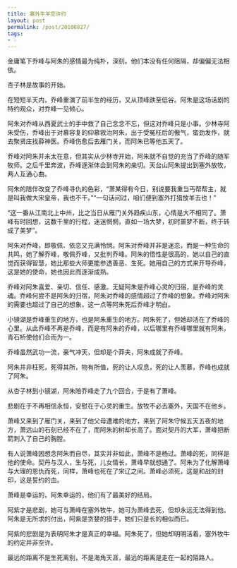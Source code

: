 ```yaml
---
title: 塞外牛羊空许约
layout: post
permalink: /post/20100827/
tags:
- ☆
---
```


金庸笔下乔峰与阿朱的感情最为纯朴，深刻。他们本没有任何阻隔，却偏偏无法相依。

杏子林是故事的开始。

在短短半天内，乔峰重演了前半生的经历，又从顶峰跌至低谷。阿朱是这场话剧的特约观众，对乔峰一见倾心。

阿朱对乔峰从西夏武士的手中救了自己念念不忘，但这对乔峰只是小事。少林寺阿朱受伤，乔峰出于对慕容复的仰慕救治阿朱，出于受冤枉后的傲气，蛮劲发作，就去聚贤庄找薛神医。乔峰伤愈后去雁门关，而阿朱已等他五天了。

乔峰对阿朱并未太在意，但其实从少林寺开始，阿朱就不自觉的充当了乔峰的随军牧师。之后千里奔波，乔峰逐渐体会到阿朱的亲切。天台山阿朱提出到塞外放牧，两人互通心曲。

阿朱的陪伴改变了乔峰寻仇的色彩，“萧某得有今日，别说要我重当丐帮帮主，就是叫我做大宋皇帝，我也不干。”“一句话问过，咱们便到塞外打猎放羊去也！”

“这一番从江南北上中州，比之当日从雁门关外趋疾山东，心情是大不相同了。萧峰有时回想，这数千里的行程，迷迷惘惘，直如一场大梦，初时噩梦不断，终于转成了美梦”。

阿朱对乔峰，即敬佩、依恋又充满怜悯。阿朱对乔峰并非是迷恋，而是一种生命的共鸣，她了解乔峰，敬佩乔峰，又批判乔峰。阿朱的悟性是很高的，她以自己的直觉而获得智慧，她比那些大师更能参透善恶、生死。她用自己的方式来开导乔峰，这是她的使命，她也因此而逐渐成熟。

乔峰对阿朱喜爱、亲切、信任、感激。无疑阿朱是乔峰心灵的归宿，是乔峰的灵魂。乔峰何尝不是阿朱的归宿，阿朱对乔峰的感情超过了乔峰的想象。乔峰对阿朱的需要也超过了自己的想象，这一点等阿朱死后乔峰才明白。

小镜湖是乔峰重生的地方，也是阿朱重生的地方。阿朱死了，但她却活在了乔峰的心里。从此乔峰不再是乔峰，而是有阿朱的乔峰，以后哪里有乔峰哪里就有阿朱，青石桥使他们合而为一。

乔峰虽然武功一流，豪气冲天，但却是个莽夫，阿朱成就了乔峰。

阿朱并非枉死，死得其所，物有所值，死的让人叹息，死的让人羡慕，乔峰也成就了阿朱。

从杏子林到小镜湖，阿朱陪乔峰走了九个回合，于是有了萧峰。

悲剧在于不再相信永恒，安慰在于心灵的重生。放牧不必去塞外，天国不在他乡。

萧峰又来到了雁门关，来到了他父母遭难的地方，来到了阿朱守候五天五夜的地方，萧远山的石刻已经不在了，而阿朱的树却长高了。面对契丹的大军，萧峰把断箭刺入了自己的胸膛。

有人说萧峰因想念阿朱而自尽，其实并非如此，萧峰不是杨过。萧峰的死，同样是他的使命。契丹与汉人，生与死，儿女情长，萧峰早就想通了。阿朱为了化解萧峰与大理的恩仇而死，同样，萧峰也死在了宋辽之间。萧峰必须死，这是和战的封印，这是誓约的血。

萧峰是幸运的，阿朱幸运的，他们有了最美好的结局。

阿紫才是悲剧，她可与萧峰在塞外牧牛，她可为萧峰去死，但却永远无法得到他。阿朱是无所求的付出，阿紫是贪婪的猎手，她们只是长的相似而已。

阿紫的悲剧是为表明阿朱才是真正的幸福。阿朱死了，但她却明明活着，塞外牧牛的约定并非空许。

最远的距离不是生死离别，不是海角天涯，最远的距离是走在一起的陌路人。
